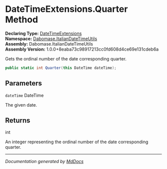 ﻿<!--  
  <auto-generated>   
    The contents of this file were generated by a tool.  
    Changes to this file may be list if the file is regenerated  
  </auto-generated>   
-->

# DateTimeExtensions.Quarter Method

**Declaring Type:** [DateTimeExtensions](../index.md)  
**Namespace:** [Dabomase.ItalianDateTimeUtils](../../index.md)  
**Assembly:** Dabomase.ItalianDateTimeUtils  
**Assembly Version:** 1.0.0+8eaba73c98917213cc0fd608d4ce69e131cdeb6a

Gets the ordinal number of the date corresponding quarter.

```csharp
public static int Quarter(this DateTime dateTime);
```

## Parameters

`dateTime`  DateTime

The given date.

## Returns

int

An integer representing the ordinal number of the date corresponding quarter.

___

*Documentation generated by [MdDocs](https://github.com/ap0llo/mddocs)*
